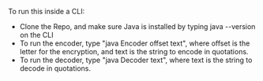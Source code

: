 To run this inside a CLI: 
  - Clone the Repo, and make sure Java is installed by typing java --version on the CLI 
  - To run the encoder, type "java Encoder offset text", where offset is the letter for the encryption, and text is the string to encode in quotations. 
  - To run the decoder, type "java Decoder text", where text is the string to decode in quotations.

